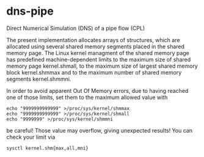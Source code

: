 # dns-pipe
Direct Numerical Simulation (DNS) of a pipe flow (CPL)

The present implementation allocates arrays of structures, 
which are allocated using several shared memory segments placed in the shared memory page.  The Linux kernel
managment of the shared memory page has predefined machine-dependent limits to the maximum size
of shared memory page kernel.shmall, to the maximum size of largest shared memory block kernel.shmmax and
to the maximum number of shared memory segments kernel.shmmni. 

In order to avoid apparent Out Of Memory errors, due to having reached one of those limits, set 
them to the maximum allowed value with 

```
echo "9999999999999" >/proc/sys/kernel/shmmax
echo "9999999999999" >/proc/sys/kernel/shmall
echo "9999999" >/proc/sys/kernel/shmmni
```

be careful! Those value may overflow, giving unexpected results! You can check your limit via

```
sysctl kernel.shm{max,all,mni}
```
